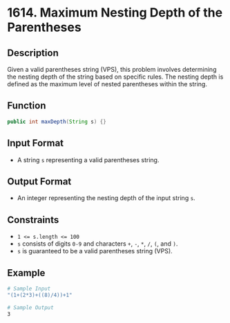 # 1614. Maximum Nesting Depth of the Parentheses

## Description

Given a valid parentheses string (VPS), this problem involves determining the nesting depth of the string based on specific rules. The nesting depth is defined as the maximum level of nested parentheses within the string.

## Function

```java
public int maxDepth(String s) {}
```

## Input Format

- A string `s` representing a valid parentheses string.

## Output Format

- An integer representing the nesting depth of the input string `s`.

## Constraints

- `1 <= s.length <= 100`
- `s` consists of digits `0-9` and characters `+`, `-`, `*`, `/`, `(`, and `)`.
- `s` is guaranteed to be a valid parentheses string (VPS).

## Example

```bash
# Sample Input
"(1+(2*3)+((8)/4))+1"

# Sample Output
3
```
